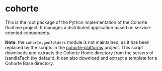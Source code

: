 # cohorte

This is the root package of the Python implementation of the Cohorte Runtime project. It manages a distributed application based on  service-oriented components.

**Note:** the ``cohorte.genfolders`` module is not maintained, as it has been replaced by the scripts in the [cohorte-platforms](https://github.com/isandlaTech/cohorte-platforms) project.
This script downloads and extracts the Cohorte Home directory from the servers of isandlaTech (by default). It can also download and extract a template for a Cohorte Base directory.
